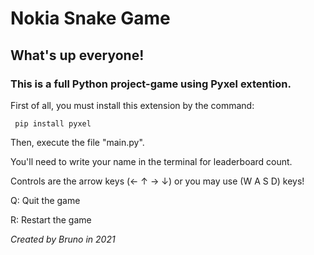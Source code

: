 # Nokia Snake Game
## What's up everyone!
    
### This is a full Python project-game using Pyxel extention.

First of all, you must install this extension by the command:
```
 pip install pyxel
```
Then, execute the file "main.py".

You'll need to write your name in the terminal for leaderboard count.

Controls are the arrow keys (← ↑ → ↓) or you may use (W A S D) keys!

Q: Quit the game

R: Restart the game

*Created by Bruno in 2021*
